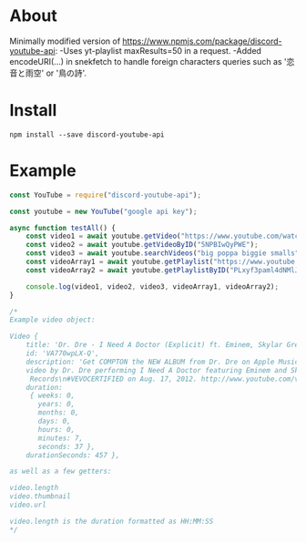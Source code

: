 # About
Minimally modified version of https://www.npmjs.com/package/discord-youtube-api:
-Uses yt-playlist maxResults=50 in a request.
-Added encodeURI(...) in snekfetch to handle foreign characters queries such as '恋音と雨空' or '鳥の詩'.

# Install
```
npm install --save discord-youtube-api
```

# Example
```js
const YouTube = require("discord-youtube-api");

const youtube = new YouTube("google api key");

async function testAll() {
	const video1 = await youtube.getVideo("https://www.youtube.com/watch?v=5NPBIwQyPWE");
	const video2 = await youtube.getVideoByID("5NPBIwQyPWE");
	const video3 = await youtube.searchVideos("big poppa biggie smalls");
	const videoArray1 = await youtube.getPlaylist("https://www.youtube.com/playlist?list=PLxyf3paml4dNMlJURcEOND0StDN1Q4yWz");
	const videoArray2 = await youtube.getPlaylistByID("PLxyf3paml4dNMlJURcEOND0StDN1Q4yWz");

	console.log(video1, video2, video3, videoArray1, videoArray2);
}

/*
Example video object:

Video {
    title: 'Dr. Dre - I Need A Doctor (Explicit) ft. Eminem, Skylar Grey',
    id: 'VA770wpLX-Q',
    description: 'Get COMPTON the NEW ALBUM from Dr. Dre on Apple Music: http://smarturl.it/Compton \n\nMusic
	video by Dr. Dre performing I Need A Doctor featuring Eminem and Skylar Grey (Explicit). © 2011 Aftermath
	 Records\n#VEVOCERTIFIED on Aug. 17, 2012. http://www.youtube.com/vevocertified',
    duration:
     { weeks: 0,
       years: 0,
       months: 0,
       days: 0,
       hours: 0,
       minutes: 7,
       seconds: 37 },
    durationSeconds: 457 },

as well as a few getters:

video.length
video.thumbnail
video.url

video.length is the duration formatted as HH:MM:SS
*/

